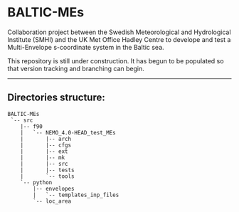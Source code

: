 # BALTIC-MEs
Collaboration project between the Swedish Meteorological and Hydrological Institute (SMHI) and the UK Met Office Hadley Centre to develope and test a Multi-Envelope s-coordinate system in the Baltic sea.

This repository is still under construction. It has begun to be populated so that version tracking and branching can begin.

---

## Directories structure:

```
BALTIC-MEs
 `-- src
    |-- f90
    |   `-- NEMO_4.0-HEAD_test_MEs
    |       |-- arch
    |       |-- cfgs
    |       |-- ext
    |       |-- mk
    |       |-- src
    |       |-- tests
    |       `-- tools
    `-- python
        |-- envelopes
        |   `-- templates_inp_files
        `-- loc_area
```

